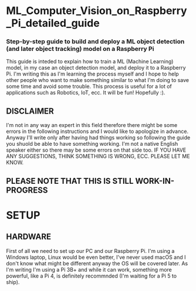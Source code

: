 # ML_Computer_Vision_on_Raspberry_Pi_detailed_guide
### Step-by-step guide to build and deploy a ML object detection (and later object tracking) model on a Raspberry Pi

This guide is inteded to explain how to train a ML (Machine Learning) model, in my case an object detection model, and deploy it to a Raspberry Pi.
I'm writing this as I'm learning the process myself and I hope to help other people who want to make something similar to what I'm doing to save some time and avoid some trouble.
This process is useful for a lot of applications such as Robotics, IoT, ecc.
It will be fun! Hopefully :).

## DISCLAIMER
I'm not in any way an expert in this field therefore there might be some errors in the following instructions and I would like to apologize in advance. Anyway I'll write only after having had things working so following the guide you shuold be able to have something working. I'm not a native English speaker either so there may be some errors on that side too.
IF YOU HAVE ANY SUGGESTIONS, THINK SOMETHING IS WRONG, ECC. PLEASE LET ME KNOW.

## PLEASE NOTE THAT THIS IS STILL WORK-IN-PROGRESS

# SETUP
## HARDWARE
First of all we need to set up our PC and our Raspberry Pi. I'm using a Windows laptop, Linux would be even better, I've never used macOS and I don't know what might be different anyway the OS will be covered later. As I'm writing I'm using a Pi 3B+ and while it can work, something more powerful, like a Pi 4, is definitely recommnded (I'm waiting for a Pi 5 to ship).


